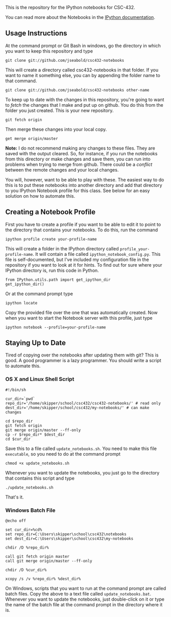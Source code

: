 This is the repository for the IPython notebooks for CSC-432.

You can read more about the Notebooks in the [IPython documentation](http://ipython.org/ipython-doc/dev/interactive/htmlnotebook.html).

Usage Instructions
------------------

At the command prompt or Git Bash in windows, go the directory in which you want to keep this repository and type

    git clone git://github.com/jseabold/csc432-notebooks

This will create a directory called csc432-notebooks in that folder. If you want to name it something else, you can by appending the folder name to that command.

    git clone git://github.com/jseabold/csc432-notebooks other-name

To keep up to date with the changes in this repository, you're going to want to *fetch* the changes that I make and put up on github. You do this from the folder you just created. This is your new repository.

    git fetch origin

Then merge these changes into your local copy.

    get merge origin/master

**Note:** I do not recommend making any changes to these files. They are saved with the output cleared. So, for instance, if you run the notebooks from this directory or make changes and save them, you can run into problems when trying to merge from github. There could be a *conflict* between the remote changes and your local changes.

You will, however, want to be able to play with these. The easiest way to do this is to put these notebooks into another directory and add that directory to you IPython Notebook profile for this class. See below for an easy solution on how to automate this.

Creating a Notebook Profile
---------------------------

First you have to create a profile if you want to be able to edit it to point to the directory that contains your notebooks. To do this, run the command

    ipython profile create your-profile-name

This will create a folder in the IPython directory called `profile_your-profile-name`. It will contain a file called `ipython_notebook_config.py`. This file is self-documented, but I've included my configuration file in the repository if you want to look at it for hints. To find out for sure where your IPython directory is, run this code in Python.

    from IPython.utils.path import get_ipython_dir
    get_ipython_dir()

Or at the command prompt type

    ipython locate

Copy the provided file over the one that was automatically created. Now when you want to start the Notebook server with this profile, just type

    ipython notebook --profile=your-profile-name


Staying Up to Date
------------------

Tired of copying over the notebooks after updating them with git? This is good. A good programmer is a lazy programmer. You should write a script to automate this.

### OS X and Linux Shell Script

    #!/bin/sh
    
    cur_dir=`pwd`
    repo_dir='/home/skipper/school/csc432/csc432-notebooks/' # read only
    dest_dir='/home/skipper/school/csc432/my-notebooks/' # can make changes
    
    cd $repo_dir
    git fetch origin
    git merge origin/master --ff-only
    cp -r $repo_dir* $dest_dir
    cd $cur_dir

Save this to a file called `update_notebooks.sh`. You need to make this file `executable`, so you need to do at the command prompt

    chmod +x update_notebooks.sh

Whenever you want to update the notebooks, you just go to the directory that contains this script and type

    ./update_notebooks.sh

That's it.

### Windows Batch File

    @echo off
    
    set cur_dir=%cd%
    set repo_dir=C:\Users\skipper\school\csc432\notebooks
    set dest_dir=C:\Users\skipper\school\csc432\my-notebooks
    
    chdir /D %repo_dir%
    
    call git fetch origin master
    call git merge origin/master --ff-only
    
    chdir /D %cur_dir%
    
    xcopy /s /v %repo_dir% %dest_dir%

On Windows, scripts that you want to run at the command prompt are called batch files. Copy the above to a text file called `update_notebooks.bat`. Whenever you want to update the notebooks, just double-click on it or type the name of the batch file at the command prompt in the directory where it is.
